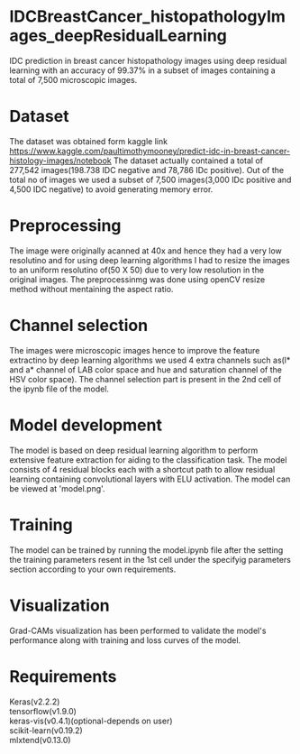 # IDCBreastCancer_histopathologyImages_deepResidualLearning
IDC prediction in breast cancer histopathology images using deep residual learning with an accuracy of 99.37% in a subset of images containing a total of 7,500 microscopic images.
# Dataset
The dataset was obtained form kaggle link https://www.kaggle.com/paultimothymooney/predict-idc-in-breast-cancer-histology-images/notebook
The dataset actually contained a total of 277,542 images(198.738 IDC negative and 78,786 IDc positive). Out of the total no of images we used a subset of 7,500 images(3,000 IDc positive and 4,500 IDC negative) to avoid generating memory error.
# Preprocessing  
The image were originally acanned at 40x and hence they had a very low resolutino and for using deep learning algorithms I had to resize the images to an uniform resolutino of(50 X 50) due to very low resolution in the original images. The preprocessinmg was done using openCV resize method without mentaining the aspect ratio.
# Channel selection
The images were microscopic images hence to improve the feature extractino by deep learning algorithms we used 4 extra channels such as(l* and a* channel of LAB color space and hue and saturation channel of the HSV color space). The channel selection part is present in the 2nd cell of the ipynb file of the model.
# Model development 
The model is based on deep residual learning algorithm to perform extensive feature extraction for aiding to the classification task. The model consists of 4 residual blocks each with a shortcut path to allow residual learning containing convolutional layers with ELU activation. The model can be viewed at 'model.png'.
# Training 
The model can be trained by running the model.ipynb file after the setting the training parameters resent in the 1st cell under the specifyig parameters section according to your own requirements.
# Visualization
Grad-CAMs visualization has been performed to validate the model's performance along with training and loss curves of the model.
# Requirements
Keras(v2.2.2)  
tensorflow(v1.9.0)  
keras-vis(v0.4.1)(optional-depends on user)  
scikit-learn(v0.19.2)  
mlxtend(v0.13.0)  
